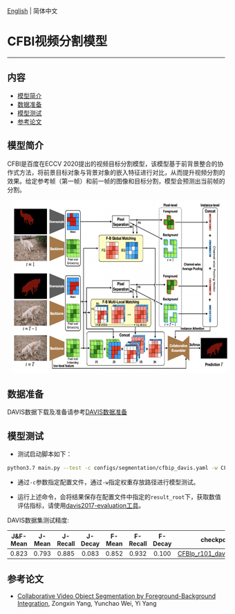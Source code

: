 [English](../../../en/model_zoo/segmentation/cfbi.md) | 简体中文

# CFBI视频分割模型

---
## 内容

- [模型简介](#模型简介)
- [数据准备](#数据准备)
- [模型测试](#模型测试)
- [参考论文](#参考论文)


## 模型简介

CFBI是百度在ECCV 2020提出的视频目标分割模型，该模型基于前背景整合的协作式方法，将前景目标对象与背景对象的嵌入特征进行对比，从而提升视频分割的效果。给定参考帧（第一帧）和前一帧的图像和目标分割，模型会预测出当前帧的分割。

<div align="center">
<img src="../../../images/cfbi.png" height=400 width=540 hspace='10'/> <br />
</div>


## 数据准备

DAVIS数据下载及准备请参考[DAVIS数据准备](../../dataset/davis.md)


## 模型测试

- 测试启动脚本如下：

```bash
python3.7 main.py --test -c configs/segmentation/cfbip_davis.yaml -w CFBIp_davis.pdparams
```

- 通过`-c`参数指定配置文件，通过`-w`指定权重存放路径进行模型测试。

- 运行上述命令，会将结果保存在配置文件中指定的`result_root`下，获取数值评估指标，请使用[davis2017-evaluation工具](https://github.com/davisvideochallenge/davis2017-evaluation)。

DAVIS数据集测试精度:

| J&F-Mean | J-Mean | J-Recall | J-Decay | F-Mean | F-Recall | F-Decay | checkpoints |
| :------: | :-----: | :----: | :----: | :----: | :----: | :----: | :----: |
| 0.823 | 0.793 | 0.885 | 0.083 | 0.852 | 0.932 | 0.100 | [CFBIp_r101_davis.pdparams](https://videotag.bj.bcebos.com/PaddleVideo-release2.2/CFBIp_r101_davis.pdparams) |


## 参考论文

- [Collaborative Video Object Segmentation by Foreground-Background Integration](https://arxiv.org/abs/2003.08333), Zongxin Yang, Yunchao Wei, Yi Yang
